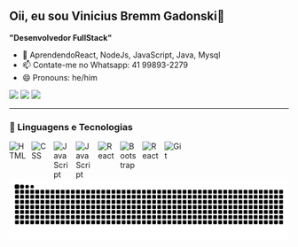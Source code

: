  ## Oii, eu sou Vinicius Bremm Gadonski👋
   **"Desenvolvedor FullStack"**
- 🌱 AprendendoReact, NodeJs, JavaScript, Java, Mysql
- 📫 Contate-me no Whatsapp: 41 99893-2279
- 😄 Pronouns: he/him

<div> 
   <a href = "mailto:viniciusbgadonski@gmail.com"><img src="https://img.shields.io/badge/-Gmail-%23333?style=for-the-badge&logo=gmail&logoColor=white" target="_blank"></a>
  <a href="https://www.linkedin.com/in/vinicius-gadonski-a347ab30a/" target="_blank"><img src="https://img.shields.io/badge/-LinkedIn-%230077B5?style=for-the-badge&logo=linkedin&logoColor=white" target="_blank"></a> 
 <a href=https://www.instagram.com/https://www.instagram.com/vgadonski/" target="_blank"><img src="https://img.shields.io/badge/-Instagram-%23E4405F?style=for-the-badge&logo=instagram&logoColor=white" target="_blank"></a>
</div>

---

### 🤖 Linguagens e Tecnologias

<img 
    align="left" 
    alt="HTML"
    title="HTML" 
    width="30px" 
    style="padding-right: 10px;" 
    src="https://cdn.jsdelivr.net/gh/devicons/devicon@latest/icons/html5/html5-original.svg" 
/>
<img 
    align="left" 
    alt="CSS" 
    title="CSS"
    width="30px" 
    style="padding-right: 10px;" 
    src="https://cdn.jsdelivr.net/gh/devicons/devicon@latest/icons/css3/css3-original.svg" 
/>
<img 
    align="left" 
    alt="JavaScript" 
    title="JavaScript"
    width="30px" 
    style="padding-right: 10px;" 
    src="https://cdn.jsdelivr.net/gh/devicons/devicon@latest/icons/javascript/javascript-original.svg" 
/>
<img
   align="left" 
    alt="JavaScript" 
    title="JavaScript"
    width="30px" 
    style="padding-right: 10px;" 
  src="https://cdn.jsdelivr.net/gh/devicons/devicon@latest/icons/java/java-original.svg" 
  />
          
<img 
    align="left" 
    alt="React"
    title="React" 
    width="30px" 
    style="padding-right: 10px;" 
    src="https://cdn.jsdelivr.net/gh/devicons/devicon@latest/icons/react/react-original.svg" 
/>
<img 
    align="left" 
    alt="Bootstrap"
    title="Bootstrap" 
    width="30px" 
    style="padding-right: 10px;" 
    src="https://cdn.jsdelivr.net/gh/devicons/devicon@latest/icons/bootstrap/bootstrap-original.svg" 
/>
<img
   align="left" 
    alt="React"
    title="React" 
    width="30px" 
    style="padding-right: 10px;" 
  src="https://cdn.jsdelivr.net/gh/devicons/devicon@latest/icons/mysql/mysql-original.svg" 
  />
          

<img 
    align="left" 
    alt="Git" 
    title="Git"
    width="30px" 
    style="padding-right: 10px;" 
    src="https://cdn.jsdelivr.net/gh/devicons/devicon@latest/icons/git/git-original.svg" 
/>
<br/>
<br/>

<picture align="center">
  <source media="(prefers-color-scheme: dark)" srcset="https://raw.githubusercontent.com/ViniciusGadonski/ViniciusGadonski/output/github-contribution-grid-snake-dark.svg">
  <source media="(prefers-color-scheme: light)" srcset="https://raw.githubusercontent.com/ViniciusGadonski/ViniciusGadonski/output/github-contribution-grid-snake-dark.svg">
  <img align="center" alt="github contribution grid snake animation" src="https://raw.githubusercontent.com/ViniciusGadonski/ViniciusGadonski/output/github-contribution-grid-snake.svg">
</picture>
